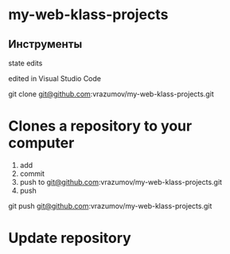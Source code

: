 # my-web-klass-projects
## Инструменты
state edits

edited in Visual Studio Code

git clone git@github.com:vrazumov/my-web-klass-projects.git
# Clones a repository to your computer

1. add
2. commit
3. push to git@github.com:vrazumov/my-web-klass-projects.git
4. push

git push git@github.com:vrazumov/my-web-klass-projects.git
# Update repository






